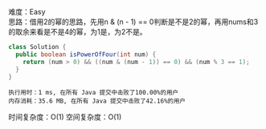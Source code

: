 难度：Easy    
思路：借用2的幂的思路，先用n & (n - 1) == 0判断是不是2的幂，再用nums和3的取余来看是不是4的幂，为1是，为2不是。
```java
class Solution {
  public boolean isPowerOfFour(int num) {
    return (num > 0) && ((num & (num - 1)) == 0) && (num % 3 == 1);
  }
}
```
```
执行用时：1 ms, 在所有 Java 提交中击败了100.00%的用户
内存消耗：35.6 MB, 在所有 Java 提交中击败了42.16%的用户
```
时间复杂度：O(1)
空间复杂度：O(1)
